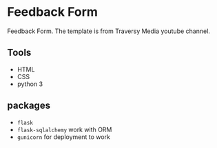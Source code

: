 # Feedback Form

Feedback Form.  The template is from Traversy Media youtube channel.

## Tools
- HTML
- CSS
- python 3

## packages
- `flask`
- `flask-sqlalchemy` work with ORM
- `gunicorn` for deployment to work